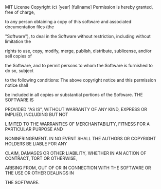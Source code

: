 MIT License Copyright (c) [year] [fullname] Permission is hereby granted, free of charge, 

to any person obtaining a copy of this software and associated documentation files (the 

"Software"), to deal in the Software without restriction, including without limitation the 

rights to use, copy, modify, merge, publish, distribute, sublicense, and/or sell copies of 

the Software, and to permit persons to whom the Software is furnished to do so, subject 

to the following conditions: The above copyright notice and this permission notice shall 

be included in all copies or substantial portions of the Software. THE SOFTWARE IS 

PROVIDED "AS IS", WITHOUT WARRANTY OF ANY KIND, EXPRESS OR IMPLIED, INCLUDING BUT NOT 

LIMITED TO THE WARRANTIES OF MERCHANTABILITY, FITNESS FOR A PARTICULAR PURPOSE AND 

NONINFRINGEMENT. IN NO EVENT SHALL THE AUTHORS OR COPYRIGHT HOLDERS BE LIABLE FOR ANY 

CLAIM, DAMAGES OR OTHER LIABILITY, WHETHER IN AN ACTION OF CONTRACT, TORT OR OTHERWISE, 

ARISING FROM, OUT OF OR IN CONNECTION WITH THE SOFTWARE OR THE USE OR OTHER DEALINGS IN 

THE SOFTWARE.
